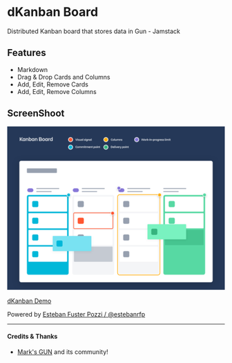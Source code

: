 # dKanban Board

Distributed Kanban board that stores data in Gun - Jamstack

## Features
- Markdown
- Drag & Drop Cards and Columns
- Add, Edit, Remove Cards
- Add, Edit, Remove Columns

## ScreenShoot

![GitHub Logo](docs/screenshot.png)

[dKanban Demo](https://dkanban.netlify.app/)

Powered by [Esteban Fuster Pozzi / @estebanrfp](https://desarrolloactivo.com)


-------------

#### Credits & Thanks
* [Mark's GUN](https://gun.eco/) and its community!